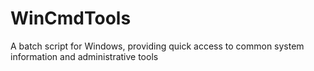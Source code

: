 # WinCmdTools
A batch script for Windows, providing quick access to common system information and administrative tools
